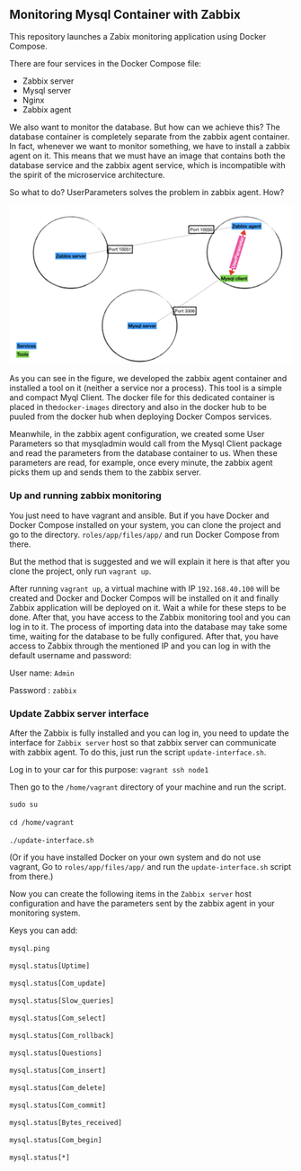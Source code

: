## Monitoring Mysql Container with Zabbix

This repository launches a Zabix monitoring application using Docker Compose. 

There are four services in the Docker Compose file:
- Zabbix server
- Mysql server
- Nginx
- Zabbix agent


We also want to monitor the database. But how can we achieve this?  The database container is completely separate from the zabbix agent container. In fact, whenever we want to monitor something, we have to install a zabbix agent on it. This means that we must have an image that contains both the database service and the zabbix agent service, which is incompatible with the spirit of the microservice architecture.

So what to do? UserParameters solves the problem in zabbix agent. How? 


![alt text](https://github.com/imikiani/monitoring-mysql-container-with-zabbix/blob/main/roles/app/files/app/schema.jpeg?raw=true)

As you can see in the figure, we developed the zabbix agent container and installed a tool on it (neither a service nor a process). This tool is a simple and compact Myql Client. The docker file for this dedicated container is placed in the`docker-images` directory and also in the docker hub to be puuled from the docker hub when deploying Docker Compos services.

Meanwhile, in the zabbix agent configuration, we created some User Parameters so that mysqladmin would call from the Mysql Client package and read the parameters from the database container to us. When these parameters are read, for example, once every minute, the zabbix agent picks them up and sends them to the zabbix server.


### Up and running zabbix monitoring

You just need to have vagrant and ansible. But if you have Docker and Docker Compose installed on your system, you can clone the project and go to the directory.
`roles/app/files/app/` and run Docker Compose from there.

But the method that is suggested and we will explain it here is that after you clone the project, only run `vagrant up`. 



After running `vagrant up`, a virtual machine with IP `192.168.40.100` will be created and Docker and Docker Compos will be installed on it and finally Zabbix application will be deployed on it. Wait a while for these steps to be done. After that, you have access to the Zabbix monitoring tool and you can log in to it. The process of importing data into the database may take some time, waiting for the database to be fully configured. After that, you have access to Zabbix through the mentioned IP and you can log in with the default username and password:

User name: `Admin`

Password : `zabbix`


### Update Zabbix server interface
After the Zabbix is fully installed and you can log in, you need to update the interface for `Zabbix server` host so that zabbix server can communicate with zabbix agent. To do this, just run the script `update-interface.sh`.

Log in to your car for this purpose:
`vagrant ssh node1`

Then go to the `/home/vagrant` directory of your machine and run the script.

```
sudo su

cd /home/vagrant

./update-interface.sh
```

(Or if you have installed Docker on your own system and do not use vagrant,
Go to `roles/app/files/app/` and run the `update-interface.sh` script from there.) 



Now you can create the following items in the `Zabbix server` host configuration and have the parameters sent by the zabbix agent in your monitoring system.

Keys you can add: 

`mysql.ping`

`mysql.status[Uptime]`

`mysql.status[Com_update]`

`mysql.status[Slow_queries]`

`mysql.status[Com_select]`

`mysql.status[Com_rollback]`

`mysql.status[Questions]`

`mysql.status[Com_insert]`

`mysql.status[Com_delete]`

`mysql.status[Com_commit]`

`mysql.status[Bytes_received]`

`mysql.status[Com_begin]`

`mysql.status[*]`
